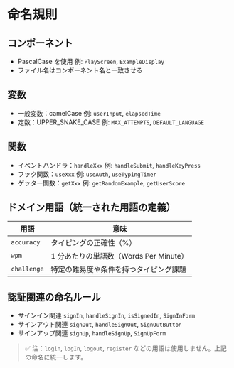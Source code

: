 # 命名規則

## コンポーネント

- PascalCase を使用
  例: `PlayScreen`, `ExampleDisplay`
- ファイル名はコンポーネント名と一致させる

## 変数

- 一般変数：camelCase
  例: `userInput`, `elapsedTime`
- 定数：UPPER_SNAKE_CASE
  例: `MAX_ATTEMPTS`, `DEFAULT_LANGUAGE`

## 関数

- イベントハンドラ：`handleXxx`
  例: `handleSubmit`, `handleKeyPress`
- フック関数：`useXxx`
  例: `useAuth`, `useTypingTimer`
- ゲッター関数：`getXxx`
  例: `getRandomExample`, `getUserScore`

## ドメイン用語（統一された用語の定義）

| 用語        | 意味                                   |
| ----------- | -------------------------------------- |
| `accuracy`  | タイピングの正確性（%）                |
| `wpm`       | 1 分あたりの単語数（Words Per Minute） |
| `challenge` | 特定の難易度や条件を持つタイピング課題 |

## 認証関連の命名ルール

- サインイン関連
  `signIn`, `handleSignIn`, `isSignedIn`, `SignInForm`
- サインアウト関連
  `signOut`, `handleSignOut`, `SignOutButton`
- サインアップ関連
  `signUp`, `handleSignUp`, `SignUpForm`

> ✅ 注：`login`, `logIn`, `logout`, `register` などの用語は使用しません。上記の命名に統一します。
